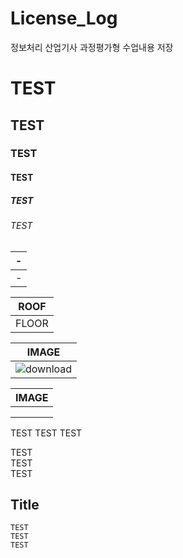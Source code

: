 # License_Log
정보처리 산업기사 과정평가형 수업내용 저장

# TEST
## TEST
### TEST
#### TEST
##### TEST
###### TEST


|-|
|-|
|-|

|ROOF|
|-|
|FLOOR|

|IMAGE|
|-|
|![download](https://github.com/user-attachments/assets/9e743624-479e-4982-94dd-1addd636d79e)|

|IMAGE|
|-|
|<img width = 10 height = 10 src=https://github.com/user-attachments/assets/9e743624-479e-4982-94dd-1addd636d79e>|




TEST
TEST
TEST

TEST<br>
TEST<br>
TEST<br>


Title
---
```
TEST
TEST
TEST
```
